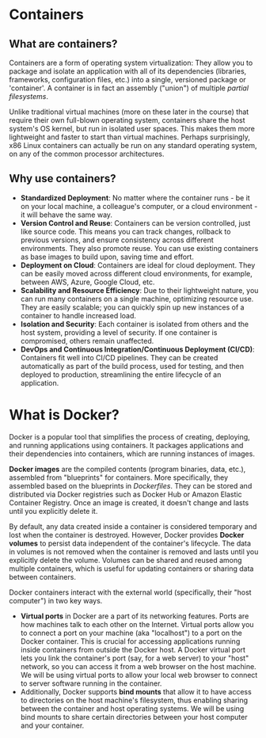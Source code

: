 # Containers

## What are containers?

Containers are a form of operating system virtualization: They allow you to package and isolate an application with all of its dependencies (libraries, frameworks, configuration files, etc.) into a single, versioned package or 'container'. A container is in fact an assembly ("union") of multiple *partial filesystems*.

Unlike traditional virtual machines (more on these later in the course) that require their own full-blown operating system, containers share the host system's OS kernel, but run in isolated user spaces. This makes them more lightweight and faster to start than virtual machines. Perhaps surprisingly, x86 Linux containers can actually be run on any standard operating system, on any of the common processor architectures.

## Why use containers?

- **Standardized Deployment**: No matter where the container runs - be it on your local machine, a colleague's computer, or a cloud environment - it will behave the same way.
- **Version Control and Reuse**: Containers can be version controlled, just like source code. This means you can track changes, rollback to previous versions, and ensure consistency across different environments. They also promote reuse. You can use existing containers as base images to build upon, saving time and effort.
- **Deployment on Cloud**: Containers are ideal for cloud deployment. They can be easily moved across different cloud environments, for example, between AWS, Azure, Google Cloud, etc.
- **Scalability and Resource Efficiency**: Due to their lightweight nature, you can run many containers on a single machine, optimizing resource use. They are easily scalable; you can quickly spin up new instances of a container to handle increased load.
- **Isolation and Security**: Each container is isolated from others and the host system, providing a level of security. If one container is compromised, others remain unaffected.
- **DevOps and Continuous Integration/Continuous Deployment (CI/CD)**: Containers fit well into CI/CD pipelines. They can be created automatically as part of the build process, used for testing, and then deployed to production, streamlining the entire lifecycle of an application.

# What is Docker?

Docker is a popular tool that simplifies the process of creating, deploying, and running applications using containers. It packages applications and their dependencies into containers, which are running instances of images.

**Docker images** are the compiled contents (program binaries, data, etc.), assembled from "blueprints" for containers. More specifically, they assembled based on the blueprints in *Dockerfiles*. They can be stored and distributed via Docker registries such as Docker Hub or Amazon Elastic Container Registry. Once an image is created, it doesn't change and lasts until you explicitly delete it.

By default, any data created inside a container is considered temporary and lost when the container is destroyed. However, Docker provides **Docker volumes** to persist data independent of the container's lifecycle. The data in volumes is not removed when the container is removed and lasts until you explicitly delete the volume. Volumes can be shared and reused among multiple containers, which is useful for updating containers or sharing data between containers.

Docker containers interact with the external world (specifically, their "host computer") in two key ways.

* **Virtual ports** in Docker are a part of its networking features. Ports are how machines talk to each other on the Internet. Virtual ports allow you to connect a port on your machine (aka "localhost") to a port on the Docker container. This is crucial for accessing applications running inside containers from outside the Docker host.  A Docker virtual port lets you link the container's port (say, for a web server) to your "host" network, so you can access it from a web browser on the host machine.  We will be using virtual ports to allow your local web browser to connect to server software running in the container.
* Additionally, Docker supports **bind mounts** that allow it to have access to directories on the host machine's filesystem, thus enabling sharing between the container and host operating systems. We will be using bind mounts to share certain directories between your host computer and your container.

